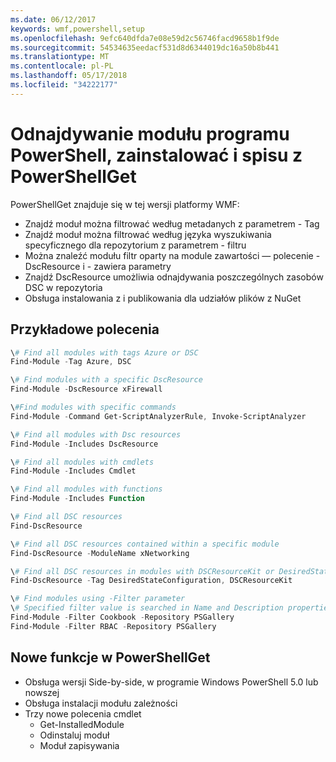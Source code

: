 ```yaml
---
ms.date: 06/12/2017
keywords: wmf,powershell,setup
ms.openlocfilehash: 9efc640dfda7e08e59d2c56746facd9658b1f9de
ms.sourcegitcommit: 54534635eedacf531d8d6344019dc16a50b8b441
ms.translationtype: MT
ms.contentlocale: pl-PL
ms.lasthandoff: 05/17/2018
ms.locfileid: "34222177"
---
```

# <a name="powershell-module-discovery-install-and-inventory-with-powershellget"></a>Odnajdywanie modułu programu PowerShell, zainstalować i spisu z PowerShellGet

PowerShellGet znajduje się w tej wersji platformy WMF:
-   Znajdź moduł można filtrować według metadanych z parametrem - Tag
-   Znajdź moduł można filtrować według języka wyszukiwania specyficznego dla repozytorium z parametrem - filtru
-   Można znaleźć modułu filtr oparty na module zawartości — polecenie - DscResource i - zawiera parametry
-   Znajdź DscResource umożliwia odnajdywania poszczególnych zasobów DSC w repozytoria
-   Obsługa instalowania z i publikowania dla udziałów plików z NuGet

## <a name="example-commands"></a>Przykładowe polecenia
```powershell
\# Find all modules with tags Azure or DSC
Find-Module -Tag Azure, DSC

\# Find modules with a specific DscResource
Find-Module -DscResource xFirewall

\#Find modules with specific commands
Find-Module -Command Get-ScriptAnalyzerRule, Invoke-ScriptAnalyzer

\# Find all modules with Dsc resources
Find-Module -Includes DscResource

\# Find all modules with cmdlets
Find-Module -Includes Cmdlet

\# Find all modules with functions
Find-Module -Includes Function

\# Find all DSC resources
Find-DscResource

\# Find all DSC resources contained within a specific module
Find-DscResource -ModuleName xNetworking

\# Find all DSC resources in modules with DSCResourceKit or DesiredStateConfiguration
Find-DscResource -Tag DesiredStateConfiguration, DSCResourceKit

\# Find modules using -Filter parameter
\# Specified filter value is searched in Name and Description properties
Find-Module -Filter Cookbook -Repository PSGallery
Find-Module -Filter RBAC -Repository PSGallery
```

## <a name="new-features-in-powershellget"></a>Nowe funkcje w PowerShellGet
-   Obsługa wersji Side-by-side, w programie Windows PowerShell 5.0 lub nowszej
-   Obsługa instalacji modułu zależności
-   Trzy nowe polecenia cmdlet
    -   Get-InstalledModule
    -   Odinstaluj moduł
    -   Moduł zapisywania
